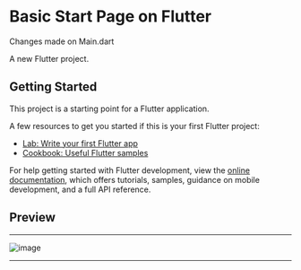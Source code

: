 # Basic Start Page on Flutter 

Changes made on Main.dart

A new Flutter project.

## Getting Started

This project is a starting point for a Flutter application.

A few resources to get you started if this is your first Flutter project:

- [Lab: Write your first Flutter app](https://docs.flutter.dev/get-started/codelab)
- [Cookbook: Useful Flutter samples](https://docs.flutter.dev/cookbook)

For help getting started with Flutter development, view the
[online documentation](https://docs.flutter.dev/), which offers tutorials,
samples, guidance on mobile development, and a full API reference.


## Preview
--------------------------------------------------------------------------------------------------------------------------------
![image](https://github.com/SpandanM110/Basic_start_page_Flutter/assets/95229740/1953449e-7647-4a47-bc1f-d62b97499a07)

--------------------------------------------------------------------------------------------------------------------------------
